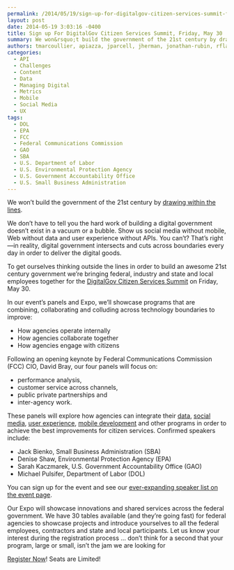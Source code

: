```yaml
---
permalink: /2014/05/19/sign-up-for-digitalgov-citizen-services-summit-friday-may-30/
layout: post
date: 2014-05-19 3:03:16 -0400
title: Sign up For DigitalGov Citizen Services Summit, Friday, May 30
summary: We won&rsquo;t build the government of the 21st century by drawing within the lines. We don&amp;#8217;t have to tell you the hard work of building a digital government doesn&amp;#8217;t exist in a vacuum or a bubble. Show us social media without mobile, Web without data and user experience without APIs. You can&amp;#8217;t? That&amp;#8217;s right&mdash;in reality,
authors: tmarcoullier, apiazza, jparcell, jherman, jonathan-rubin, rflagg
categories:
  - API
  - Challenges
  - Content
  - Data
  - Managing Digital
  - Metrics
  - Mobile
  - Social Media
  - UX
tags:
  - DOL
  - EPA
  - FCC
  - Federal Communications Commission
  - GAO
  - SBA
  - U.S. Department of Labor
  - U.S. Environmental Protection Agency
  - U.S. Government Accountability Office
  - U.S. Small Business Administration
---
```


We won’t build the government of the 21st century by [drawing within the lines](https://www.WHATEVER/2014/05/07/because-its-hard/).

We don&#8217;t have to tell you the hard work of building a digital government doesn&#8217;t exist in a vacuum or a bubble. Show us social media without mobile, Web without data and user experience without APIs. You can&#8217;t? That&#8217;s right—in reality, digital government intersects and cuts across boundaries every day in order to deliver the digital goods.

To get ourselves thinking outside the lines in order to build an awesome 21st century government we’re bringing federal, industry and state and local employees together for the [DigitalGov Citizen Services Summit](https://www.WHATEVER/event/digitalgov-citizen-services-summit/) on Friday, May 30.

In our event’s panels and Expo, we’ll showcase programs that are combining, collaborating and colluding across technology boundaries to improve:

  * How agencies operate internally
  * How agencies collaborate together
  * How agencies engage with citizens

Following an opening keynote by Federal Communications Commission (FCC) CIO, David Bray, our four panels will focus on:

  * performance analysis,
  * customer service across channels,
  * public private partnerships and
  * inter-agency work.

These panels will explore how agencies can integrate their [data](https://www.WHATEVER/category/code/data1/), [social media](https://www.WHATEVER/category/socialmedia/), [user experience](https://www.WHATEVER/category/ux/), [mobile development](https://www.WHATEVER/category/mobile/) and other programs in order to achieve the best improvements for citizen services. Confirmed speakers include:

  * Jack Bienko, Small Business Administration (SBA)
  * Denise Shaw, Environmental Protection Agency (EPA)
  * Sarah Kaczmarek, U.S. Government Accountability Office (GAO)
  * Michael Pulsifer, Department of Labor (DOL)

You can sign up for the event and see our [ever-expanding speaker list on the event page](https://www.google.com/url?q=https%3A%2F%2Fwww.WHATEVER%2Fevent%2Fdigitalgov-citizen-services-summit%2F&sa=D&sntz=1&usg=AFQjCNGiwao6z6PUtq_tcRPW1QVfhf-9WA).

Our Expo will showcase innovations and shared services across the federal government. We have 30 tables available (and they&#8217;re going fast) for federal agencies to showcase projects and introduce yourselves to all the federal employees, contractors and state and local participants. Let us know your interest during the registration process &#8230; don&#8217;t think for a second that your program, large or small, isn&#8217;t the jam we are looking for

[Register Now](https://www.WHATEVER/event/digitalgov-citizen-services-summit/)! Seats are Limited!